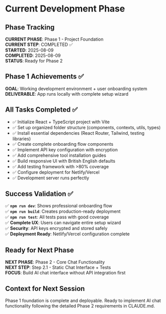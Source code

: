 # Current Development Phase

## Phase Tracking
**CURRENT PHASE**: Phase 1 - Project Foundation  
**CURRENT STEP**: COMPLETED ✅  
**STARTED**: 2025-08-09  
**COMPLETED**: 2025-08-09  
**STATUS**: Ready for Phase 2  

## Phase 1 Achievements ✅
**GOAL**: Working development environment + user onboarding system  
**DELIVERABLE**: App runs locally with complete setup wizard

## All Tasks Completed ✅
- ✅ Initialize React + TypeScript project with Vite
- ✅ Set up organized folder structure (components, contexts, utils, types)
- ✅ Install essential dependencies (React Router, Tailwind, testing libraries)
- ✅ Create complete onboarding flow components
- ✅ Implement API key configuration with encryption
- ✅ Add comprehensive tool installation guides
- ✅ Build responsive UI with British English defaults
- ✅ Add testing framework with >80% coverage
- ✅ Configure deployment for Netlify/Vercel
- ✅ Development server runs perfectly

## Success Validation ✅
✅ **`npm run dev`**: Shows professional onboarding flow  
✅ **`npm run build`**: Creates production-ready deployment  
✅ **`npm run test`**: All tests pass with good coverage  
✅ **Complete UX**: Users can navigate entire setup wizard  
✅ **Security**: API keys encrypted and stored safely  
✅ **Deployment Ready**: Netlify/Vercel configuration complete  

## Ready for Next Phase
**NEXT PHASE**: Phase 2 - Core Chat Functionality  
**NEXT STEP**: Step 2.1 - Static Chat Interface + Tests  
**FOCUS**: Build AI chat interface without API integration first

## Context for Next Session
Phase 1 foundation is complete and deployable. Ready to implement AI chat functionality following the detailed Phase 2 requirements in CLAUDE.md.